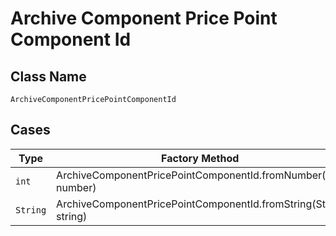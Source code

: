 
# Archive Component Price Point Component Id

## Class Name

`ArchiveComponentPricePointComponentId`

## Cases

| Type | Factory Method |
|  --- | --- |
| `int` | ArchiveComponentPricePointComponentId.fromNumber(int number) |
| `String` | ArchiveComponentPricePointComponentId.fromString(String string) |

